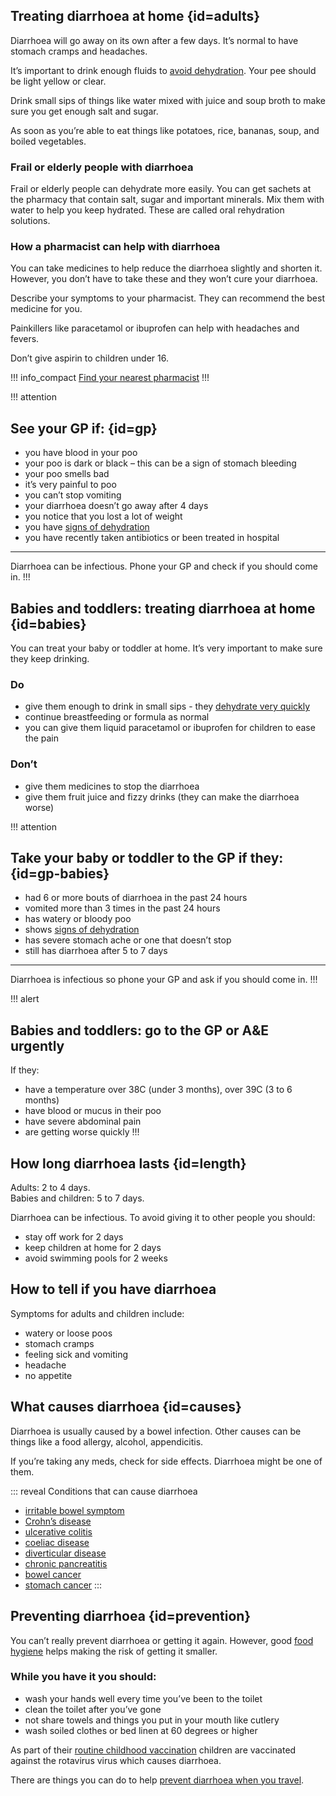 ## Treating diarrhoea at home {id=adults}

Diarrhoea will go away on its own after a few days.  It’s normal to have stomach cramps and headaches.

It’s important to drink enough fluids to [avoid dehydration](http://www.nhs.uk/Conditions/dehydration/Pages/Introduction.aspx). Your pee should be light yellow or clear.

Drink small sips of things like water mixed with juice and soup broth to make sure you get enough salt and sugar. 

As soon as you’re able to eat things like potatoes, rice, bananas, soup, and boiled vegetables.

### Frail or elderly people with diarrhoea

Frail or elderly people can dehydrate more easily. You can get sachets at the pharmacy that contain salt, sugar and important minerals. Mix them with water to help you keep hydrated. These are called oral rehydration solutions.

### How a pharmacist can help with diarrhoea  

You can take medicines to help reduce the diarrhoea slightly and shorten it. However, you don’t have to take these and they won’t cure your diarrhoea.

Describe your symptoms to your pharmacist. They can recommend the best medicine for you.

Painkillers like paracetamol or ibuprofen can help with headaches and fevers. 

Don’t give aspirin to children under 16.

!!! info_compact
  [Find your nearest pharmacist](https://beta.nhs.uk/finders/find-help)
!!!

!!! attention
  ## See your GP if: {id=gp}
  - you have blood in your poo
  - your poo is dark or black – this can be a sign of stomach bleeding
  - your poo smells bad
  - it’s very painful to poo
  - you can’t stop vomiting
  - your diarrhoea doesn’t go away after 4 days
  - you notice that you lost a lot of weight  
  - you have [signs of dehydration](http://www.nhs.uk/Conditions/dehydration/Pages/Introduction.aspx)
  - you have recently taken antibiotics or been treated in hospital
  <hr>
  
  Diarrhoea can be infectious. Phone your GP and check if you should come in.
!!!

## Babies and toddlers: treating diarrhoea at home {id=babies}

You can treat your baby or toddler at home. It’s very important to make sure they keep drinking.

<section class="panel panel--binary">
  <div class="panel__column">
    <div class="panel__header">
      <h3>Do</h3>
    </div>
    <div class="panel__content">
      <ul class="list--check">
        <li>give them enough to drink in small sips - they <a href="http://www.nhs.uk/Conditions/Dehydration/Pages/Symptoms.aspx">dehydrate very quickly</a></li>
        <li>continue breastfeeding or formula as normal</li>
        <li>you can give them liquid paracetamol or ibuprofen for children to ease the pain</li>
      </ul>
    </div>
  </div>
  <div class="panel__column">
    <div class="panel__header">
      <h3>Don’t</h3>
    </div>
    <div class="panel__content">
      <ul class="list--cross">
        <li>give them medicines to stop the diarrhoea</li>
        <li>give them fruit juice and fizzy drinks (they can make the diarrhoea worse)</li>
      </ul>
    </div>
  </div>
</section>

!!! attention
  ## Take your baby or toddler to the GP if they: {id=gp-babies}

  - had 6 or more bouts of diarrhoea in the past 24 hours
  - vomited more than 3 times in the past 24 hours
  - has watery or bloody poo
  - shows [signs of dehydration](http://www.nhs.uk/Conditions/Dehydration/Pages/Symptoms.aspx)
  - has severe stomach ache or one that doesn’t stop
  - still has diarrhoea after 5 to 7 days
  <hr>
  
  Diarrhoea is infectious so phone your GP and ask if you should come in.
!!!

!!! alert
 ## Babies and toddlers: go to the GP or A&E urgently
 If they:
 - have a temperature over 38C (under 3 months), over 39C (3 to 6 months)
 - have blood or mucus in their poo
 - have severe abdominal pain
 - are getting worse quickly
!!!

## How long diarrhoea lasts {id=length}

Adults: 2 to 4 days.<br>
Babies and children: 5 to 7 days. 

Diarrhoea can be infectious. To avoid giving it to other people you should:

- stay off work for 2 days
- keep children at home for 2 days
- avoid swimming pools for 2 weeks

<div class="panel" id="symptoms">
  <div class="panel__content">
    <h2>How to tell if you have diarrhoea</h2>
    <p>Symptoms for adults and children include:</p> 
    <ul class="list--chevron">
      <li>watery or loose poos</li> 
      <li>stomach cramps</li> 
      <li>feeling sick and vomiting</li>   
      <li>headache</li> 
      <li>no appetite</li> 
    </ul>
  </div>
</div>

## What causes diarrhoea {id=causes}

Diarrhoea is usually caused by a bowel infection. Other causes can be things like a food allergy, alcohol, appendicitis. 

If you’re taking any meds, check for side effects. Diarrhoea might be one of them.

::: reveal Conditions that can cause diarrhoea
  - [irritable bowel symptom](http://www.nhs.uk/Conditions/Irritable-bowel-syndrome/Pages/Introduction.aspx)
  - [Crohn’s disease](http://www.nhs.uk/conditions/crohns-disease/pages/introduction.aspx)
  - [ulcerative colitis](http://www.nhs.uk/conditions/Ulcerative-colitis/Pages/Introduction.aspx)
  - [coeliac disease](http://www.nhs.uk/conditions/Coeliac-disease/Pages/Introduction.aspx)
  - [diverticular disease](http://www.nhs.uk/Conditions/Diverticular-disease-and-diverticulitis/Pages/Introduction.aspx)
  - [chronic pancreatitis](http://www.nhs.uk/conditions/Pancreatitis-chronic/Pages/Introduction.aspx)
  - [bowel cancer](http://www.nhs.uk/Conditions/Cancer-of-the-colon-rectum-or-bowel/Pages/Introduction.aspx)
  - [stomach cancer](http://www.nhs.uk/conditions/Cancer-of-the-stomach/Pages/Introduction.aspx)
:::

## Preventing diarrhoea  {id=prevention}
You can’t really prevent diarrhoea or getting it again. However, good [food hygiene](https://www.food.gov.uk/) helps making the risk of getting it smaller. 

### While you have it you should: 
- wash your hands well every time you’ve been to the toilet  
- clean the toilet after you’ve gone
- not share towels and things you put in your mouth like cutlery
- wash soiled clothes or bed linen at 60 degrees or higher

As part of their [routine childhood vaccination](http://www.nhs.uk/Conditions/vaccinations/Pages/rotavirus-vaccine.aspx) children are vaccinated against the rotavirus virus which causes diarrhoea. 

There are things you can do to help [prevent diarrhoea when you travel](http://travelhealthpro.org.uk/countries).